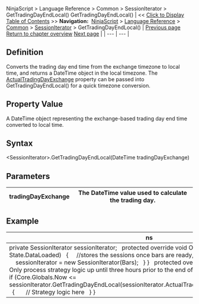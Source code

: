 ﻿
NinjaScript \> Language Reference \> Common \> SessionIterator \> GetTradingDayEndLocal()
GetTradingDayEndLocal()
| \<\< [Click to Display Table of Contents](gettradingdayendlocal.md) \>\> **Navigation:**     [NinjaScript](ninjascript-1.md) \> [Language Reference](language_reference_wip-1.md) \> [Common](common-1.md) \> [SessionIterator](sessioniterator-1.md) \> GetTradingDayEndLocal() | [Previous page](gettradingdaybeginlocal-1.md) [Return to chapter overview](sessioniterator-1.md) [Next page](isinsession-1.md) |
| --- | --- |
## Definition
Converts the trading day end time from the exchange timezone to local time, and returns a DateTime object in the local timezone. The [ActualTradingDayExchange](actualtradingdayexchange-1.md) property can be passed into GetTradingDayEndLocal() for a quick timezone conversion.
 
## Property Value
A DateTime object representing the exchange\-based trading day end time converted to local time.
 
## Syntax
\<SessionIterator\>.GetTradingDayEndLocal(DateTime tradingDayExchange)
 
## Parameters
| tradingDayExchange | The DateTime value used to calculate the trading day. |
| --- | --- |

## 
## 
## Example
| ns |  |
| --- | --- |
| private SessionIterator sessionIterator;   protected override void OnStateChange() {    if (State \=\= State.DataLoaded)    {      //stores the sessions once bars are ready, but before OnBarUpdate is called      sessionIterator \= new SessionIterator(Bars);    } }   protected override void OnBarUpdate() {    // Only process strategy logic up until three hours prior to the end of the trading day at the exchange    if (Core.Globals.Now \<\= sessionIterator.GetTradingDayEndLocal(sessionIterator.ActualTradingDayExchange).AddHours(\-3))    {        // Strategy logic here    } } | |
